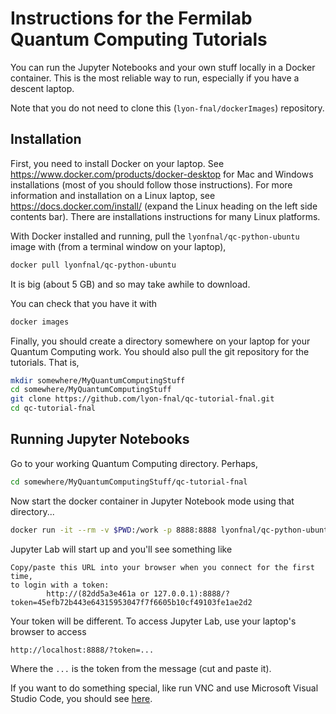 # Instructions for the Fermilab Quantum Computing Tutorials

You can run the Jupyter Notebooks and your own stuff locally in a Docker container. This is the most reliable way to run, especially if you have a descent laptop.

Note that you do not need to clone this (`lyon-fnal/dockerImages`) repository.

## Installation
First, you need to install Docker on your laptop. See https://www.docker.com/products/docker-desktop for Mac and Windows installations (most of you should follow those instructions). For more information and installation on a Linux laptop, see https://docs.docker.com/install/ (expand the Linux heading on the left side contents bar). There are installations instructions for many Linux platforms. 

With Docker installed and running, pull the `lyonfnal/qc-python-ubuntu` image with (from a terminal window on your laptop),

```bash
docker pull lyonfnal/qc-python-ubuntu
```

It is big (about 5 GB) and so may take awhile to download. 

You can check that you have it with 

```bash
docker images
```
Finally, you should create a directory somewhere on your laptop for your Quantum Computing work. You should also pull the git repository for the tutorials. That is, 

```bash
mkdir somewhere/MyQuantumComputingStuff
cd somewhere/MyQuantumComputingStuff
git clone https://github.com/lyon-fnal/qc-tutorial-fnal.git
cd qc-tutorial-fnal
```

## Running Jupyter Notebooks

Go to your working Quantum Computing directory. Perhaps,

```bash
cd somewhere/MyQuantumComputingStuff/qc-tutorial-fnal
```

Now start the docker container in Jupyter Notebook mode using that directory...

```bash
docker run -it --rm -v $PWD:/work -p 8888:8888 lyonfnal/qc-python-ubuntu
```

Jupyter Lab will start up and you'll see something like

```
Copy/paste this URL into your browser when you connect for the first time,
to login with a token:
        http://(82dd5a3e461a or 127.0.0.1):8888/?token=45efb72b443e64315953047f7f6605b10cf49103fe1ae2d2
```

Your token will be different. To access Jupyter Lab, use your laptop's browser to access

```
http://localhost:8888/?token=...
```

Where the `...` is the token from the message (cut and paste it). 

If you want to do something special, like run VNC and use Microsoft Visual Studio Code, you should see [here](qc-python-ubuntu/README.md).


